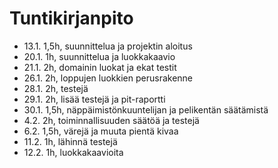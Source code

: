 # Tuntikirjanpito

* 13.1. 1,5h, suunnittelua ja projektin aloitus
* 20.1. 1h, suunnittelua ja luokkakaavio
* 21.1. 2h, domainin luokat ja ekat testit
* 26.1. 2h, loppujen luokkien perusrakenne
* 28.1. 2h, testejä
* 29.1. 2h, lisää testejä ja pit-raportti
* 30.1. 1,5h, näppäimistönkuuntelijan ja pelikentän säätämistä
* 4.2.  2h, toiminnallisuuden säätöä ja testejä
* 6.2.  1,5h, värejä ja muuta pientä kivaa
* 11.2. 1h, lähinnä testejä
* 12.2. 1h, luokkakaavioita
